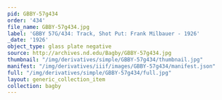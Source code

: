 ```yaml
---
pid: GBBY-57g434
order: '434'
file_name: GBBY-57g434.jpg
label: 'GBBY 57G/434: Track, Shot Put: Frank Milbauer - 1926'
_date: '1926'
object_type: glass plate negative
source: http://archives.nd.edu/Bagby/GBBY-57g434.jpg
thumbnail: "/img/derivatives/simple/GBBY-57g434/thumbnail.jpg"
manifest: "/img/derivatives/iiif/images/GBBY-57g434/manifest.json"
full: "/img/derivatives/simple/GBBY-57g434/full.jpg"
layout: generic_collection_item
collection: bagby
---
```

